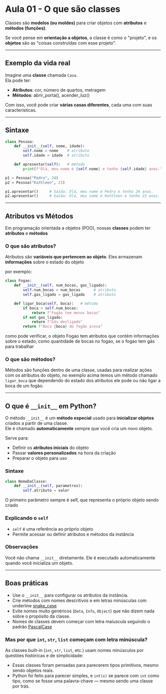 # Aula 01 - O que são classes

Classes são **modelos (ou moldes)** para criar objetos com **atributos** e **métodos (funções)**.

Se você pense em **orientação a objetos**, a classe é como o "projeto", e os **objetos** são as "coisas construídas com esse projeto".

---

## Exemplo da vida real

Imagine uma **classe** chamada `Casa`.  
Ela pode ter:

-   **Atributos**: cor, número de quartos, metragem
-   **Métodos**: abrir_porta(), acender_luz()

Com isso, você pode criar **várias casas diferentes**, cada uma com suas características.

---

## Sintaxe

```python
class Pessoa:
    def __init__(self, nome, idade):
        self.nome = nome    # atributo
        self.idade = idade  # atributo

    def apresentar(self):   # método
        print(f"Olá, meu nome é {self.nome} e tenho {self.idade} anos.")

p1 = Pessoa("Pedro", 24)
p2 = Pessoa("Kathleen", 23)

p1.apresentar()     # Saída: Olá, meu nome é Pedro e tenho 24 anos.
p2.apresentar()     # Saída: Olá, meu nome é Kathleen e tenho 23 anos.
```

---

## Atributos vs Métodos

Em programação orientada a objetos (POO), nossas **classes** podem ter **atributos** e **métodos**

### O que são atributos?

Atributos são **variáveis que pertencem ao objeto**.
Eles armazenam **informações** sobre o estado do objeto

por exemplo:

```python
class Fogao:
    def __init__(self, num_bocas, gas_ligado):
        self.num_bocas = num_bocas      # atributo
        self.gas_ligado = gas_ligado    # atributo

    def ligar_boca(self, boca):   # método
        if boca > self.num_bocas:
            return f"Fogão tem menos bocas"
        if not gas_ligado:
            return f"Gás desligado"
        return f"Boca {boca} do fogão acesa"
```

como pode verificar, o objeto Fogao tem atributos que contém informações sobre o estado, como quantidade de bocas no fogao, se o fogao tem gás para trabalhar

### O que são métodos?

Métodos são funções dentro de uma classe, usadas para realizar ações com os atributos do objeto, no exemplo acima temos um método chamado `ligar_boca` que dependendo do estado dos atributos ele pode ou não ligar a boca de um fogão.

---

## O que é `__init__` em Python?

O método `__init__` é um **método especial** usado para **inicializar objetos** criados a partir de uma classe.  
Ele é chamado **automaticamente** sempre que você cria um novo objeto.

Serve para:

-   Definir os **atributos iniciais** do objeto
-   Passar **valores personalizados** na hora da criação
-   Preparar o objeto para uso

### Sintaxe

```python
class NomeDaClasse:
    def __init__(self, parametros):
        self.atributo = valor
```

O primeiro parâmetro sempre é self, que representa o próprio objeto sendo criado

### Explicando o `self`

-   `self` é uma referência ao próprio objeto
-   Permite acessar ou definir atributos e métodos da instância

### Observações

Você não chama `__init__` diretamente. Ele é executado automaticamente quando você inicializa um objeto.

---

## Boas práticas

-   Use o `__init__` para configurar os atributos da instância.
-   Crie métodos com nomes descritivos e em letras minúsculas com underline [snake_case](https://www.theserverside.com/definition/Snake-case)
-   Evite nomes muito genéricos (`Data`, `Info`, `Object`) que não dizem nada sobre o propósito da classe.
-   Nomes de classes devem começar com letra maíuscula seguindo o padrão [PascalCase](https://www.theserverside.com/definition/Pascal-case)

### Mas por que `int`, `str`, `list` começam com letra minúscula?

As classes built-in (`int`, `str`, `list`, etc.) usam nomes minúsculos por questões históricas e de simplicidade:

-   Essas classes foram pensadas para parecerem tipos primitivos, mesmo sendo objetos reais.
-   Python foi feito para parecer simples, e `int(x)` se parece com `int` como tipo, como se fosse uma palavra-chave — mesmo sendo uma classe por trás.
